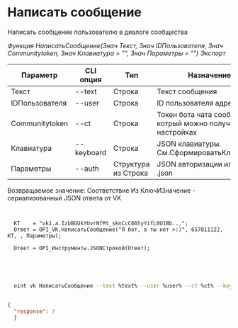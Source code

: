 ﻿---
sidebar_position: 3
---

# Написать сообщение
 Написать сообщение пользователю в диалоге сообщества


*Функция НаписатьСообщение(Знач Текст, Знач IDПользователя, Знач Communitytoken, Знач Клавиатура = "", Знач Параметры = "") Экспорт*

  | Параметр | CLI опция | Тип | Назначение |
  |-|-|-|-|
  | Текст | --text | Строка | Текст сообщения |
  | IDПользователя | --user | Строка | ID пользователя адресата |
  | Communitytoken | --ct | Строка | Токен бота чата сообщества, котрый можно получить в настройках |
  | Клавиатура | --keyboard | Строка | JSON клавиатуры. См.СформироватьКлавиатуру |
  | Параметры | --auth | Структура из Строка | JSON авторизации или путь к .json |

  
  Возвращаемое значение:   Соответствие Из КлючИЗначение - сериализованный JSON ответа от VK

```bsl title="Пример кода"
	
  
  КТ    = "vk1.a.IzbBGUkYUvrNfMt_sknCcC66hyYifL0U1Bb...";
  Ответ = OPI_VK.НаписатьСообщение("Я бот, а ты нет >:)", 657811122, КТ, , Параметры);
  
  Ответ = OPI_Инструменты.JSONСтрокой(Ответ);
  

	
```

```sh title="Пример команды CLI"
    
  oint vk НаписатьСообщение --text %text% --user %user% --ct %ct% --keyboard %keyboard% --auth %auth%


```


```json title="Результат"

{
  "response": 7
  }

```
